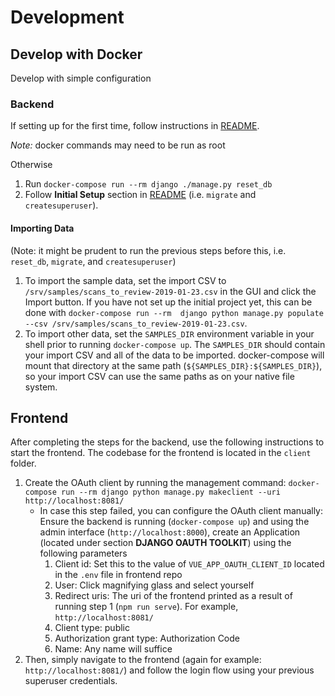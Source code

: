 # Development

## Develop with Docker
Develop with simple configuration

### Backend

If setting up for the first time, follow instructions in [README](README.md).

*Note:* docker commands may need to be run as root

Otherwise
1. Run `docker-compose run --rm django ./manage.py reset_db`
2. Follow **Initial Setup** section in [README](README.md) (i.e. `migrate` and `createsuperuser`).

#### Importing Data
(Note: it might be prudent to run the previous steps before this, i.e. `reset_db`, `migrate`, and `createsuperuser`)
1. To import the sample data, set the import CSV to `/srv/samples/scans_to_review-2019-01-23.csv` in the GUI and click the Import button.
   If you have not set up the initial project yet, this can be done with `docker-compose run --rm  django python manage.py populate --csv /srv/samples/scans_to_review-2019-01-23.csv`.
2. To import other data, set the `SAMPLES_DIR` environment variable in your shell prior to running `docker-compose up`.
   The `SAMPLES_DIR` should contain your import CSV and all of the data to be imported.
   docker-compose will mount that directory at the same path (`${SAMPLES_DIR}:${SAMPLES_DIR}`), so your import CSV can use the same paths as on your native file system.


## Frontend

After completing the steps for the backend, use the following instructions to start the frontend. The codebase for the frontend is located in the `client` folder.

1. Create the OAuth client by running the management command: `docker-compose run --rm django python manage.py makeclient --uri http://localhost:8081/`
   - In case this step failed, you can configure the OAuth client manually: Ensure the backend is running (`docker-compose up`) and using the admin interface (`http://localhost:8000`), create an Application (located under section **DJANGO OAUTH TOOLKIT**) using the following parameters
      1. Client id: Set this to the value of `VUE_APP_OAUTH_CLIENT_ID` located in the `.env` file in frontend repo
      2. User: Click magnifying glass and select yourself
      3. Redirect uris: The uri of the frontend printed as a result of running step 1 (`npm run serve`). For example, `http://localhost:8081/`
      4. Client type: public
      5. Authorization grant type: Authorization Code
      6. Name: Any name will suffice
2. Then, simply navigate to the frontend (again for example: `http://localhost:8081/`) and follow the login flow using your previous superuser credentials.
